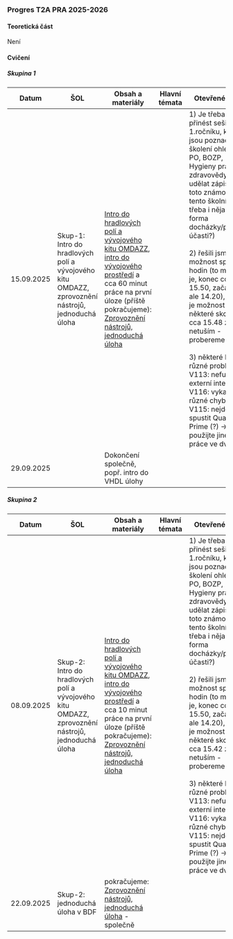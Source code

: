 ### Progres T2A PRA 2025-2026

#### Teoretická část

Není

#### Cvičení

##### Skupina 1

| Datum      | ŠOL                                                          | Obsah a materiály                                            | Hlavní témata | Otevřené body                                                | Hodnocení | Poznámka |
| ---------- | ------------------------------------------------------------ | ------------------------------------------------------------ | ------------- | ------------------------------------------------------------ | --------- | -------- |
| 15.09.2025 | Skup-1: Intro do hradlových polí a vývojového kitu OMDAZZ, zprovoznění nástrojů, jednoduchá úloha | [Intro do hradlových polí a vývojového kitu OMDAZZ](../../predmety/pra/fpga/altera-cyclone4/devbrd/omdazz/readme.md), [intro do vývojového prostředí](../../predmety/pra/fpga/tool/quartus-prime/readme.md) a cca 60 minut práce na první úloze (příště pokračujeme): [Zprovoznění nástrojů, jednoduchá úloha](../../predmety/pra/bloky/zprovozneni/readme.md) |               | 1) Je třeba příště přinést sešity z 1.ročníku, kde jsou poznačeny školení ohledně PO, BOZP, Hygieny práce, zdravovědy, a udělat zápis, že je toto známo i pro tento školní rok (je třeba i nějaká forma docházky/podpisů účasti?)<br/><br/>2) řešili jsme možnost spojení hodin (to možno je, konec cca 15.50, začatek ale 14.20), zda-li je možnost pro některé skončit už cca 15.48 zatím netuším - probereme příště<br/><br/>3) některé PC mají různé problémy: V113: nefunguje externí internet, V116: vykazuje různé chyby, V115: nejde spustit Quartus Prime (?) -> použijte jiné PC či práce ve dvojicích | Plánováno |          |
| 29.09.2025 |                                                              | Dokončení společně, popř. intro do VHDL úlohy                |               |                                                              |           |          |

##### Skupina 2

| Datum      | ŠOL                                                          | Obsah a materiály                                            | Hlavní témata | Otevřené body                                                | Hodnocení | Poznámka |
| ---------- | ------------------------------------------------------------ | ------------------------------------------------------------ | ------------- | ------------------------------------------------------------ | --------- | -------- |
| 08.09.2025 | Skup-2: Intro do hradlových polí a vývojového kitu OMDAZZ, zprovoznění nástrojů, jednoduchá úloha | [Intro do hradlových polí a vývojového kitu OMDAZZ](../../predmety/pra/fpga/altera-cyclone4/devbrd/omdazz/readme.md), [intro do vývojového prostředí](../../predmety/pra/fpga/tool/quartus-prime/readme.md) a cca 10 minut práce na první úloze (příště pokračujeme): [Zprovoznění nástrojů, jednoduchá úloha](../../predmety/pra/bloky/zprovozneni/readme.md) |               | 1) Je třeba příště přinést sešity z 1.ročníku, kde jsou poznačeny školení ohledně PO, BOZP, Hygieny práce, zdravovědy, a udělat zápis, že je toto známo i pro tento školní rok (je třeba i nějaká forma docházky/podpisů účasti?)<br/><br/>2) řešili jsme možnost spojení hodin (to možno je, konec cca 15.50, začatek ale 14.20), zda-li je možnost pro některé skončit už cca 15.42 zatím netuším - probereme příště<br/><br/>3) některé PC mají různé problémy: V113: nefunguje externí internet, V116: vykazuje různé chyby, V115: nejde spustit Quartus Prime (?) -> použijte jiné PC či práce ve dvojicích | Plánováno |          |
| 22.09.2025 | Skup-2: jednoduchá úloha v BDF                               | pokračujeme: [Zprovoznění nástrojů, jednoduchá úloha](../../predmety/pra/bloky/zprovozneni/readme.md) - společně |               |                                                              |           |          |


